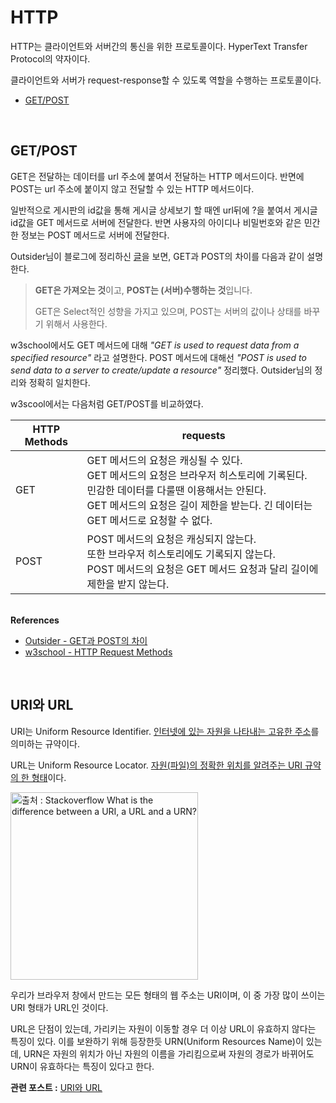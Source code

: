 # HTTP

HTTP는 클라이언트와 서버간의 통신을 위한 프로토콜이다. HyperText Transfer Protocol의 약자이다.

클라이언트와 서버가 request-response할 수 있도록 역할을 수행하는 프로토콜이다.

- [GET/POST](#getpost)

<br>

## <a name="getpost"></a>GET/POST

GET은 전달하는 데이터를 url 주소에 붙여서 전달하는 HTTP 메서드이다. 반면에 POST는 url 주소에 붙이지 않고 전달할 수 있는 HTTP 메서드이다.

일반적으로 게시판의 id값을 통해 게시글 상세보기 할 때엔 url뒤에 ?을 붙여서 게시글 id값을 GET 메서드로 서버에 전달한다. 반면 사용자의 아이디나 비밀번호와 같은 민간한 정보는 POST 메서드로 서버에 전달한다.

Outsider님이 블로그에 정리하신 <a href="https://blog.outsider.ne.kr/312" target="_blank">글</a>을 보면, GET과 POST의 차이를 다음과 같이 설명한다.

> **GET은 가져오는 것**이고, **POST는 (서버)수행하는 것**입니다.
>
> GET은 Select적인 성향을 가지고 있으며, POST는 서버의 값이나 상태를 바꾸기 위해서 사용한다.

w3school에서도 GET 메서드에 대해 *"GET is used to request data from a specified resource"* 라고 설명한다. POST 메서드에 대해선 *"POST is used to send data to a server to create/update a resource"* 정리했다. Outsider님의 정리와 정확히 일치한다.



w3scool에서는 다음처럼 GET/POST를 비교하였다.

| HTTP Methods | requests                                                     |
| ------------ | ------------------------------------------------------------ |
| GET          | GET 메서드의 요청은 캐싱될 수 있다.<br />GET 메서드의 요청은 브라우저 히스토리에 기록된다.<br />민감한 데이터를 다룰땐 이용해서는 안된다.<br />GET 메서드의 요청은 길이 제한을 받는다. 긴 데이터는 GET 메서드로 요청할 수 없다. |
| POST         | POST 메서드의 요청은 캐싱되지 않는다.<br />또한 브라우저 히스토리에도 기록되지 않는다.<br />POST 메서드의 요청은 GET 메서드 요청과 달리 길이에 제한을 받지 않는다. |

<br>**References**

- [Outsider - GET과 POST의 차이](https://blog.outsider.ne.kr/312)
- [w3school - HTTP Request Methods](https://www.w3schools.com/tags/ref_httpmethods.asp)

<br>

## <a name="uri"></a>URI와 URL

URI는 Uniform Resource Identifier. <u>인터넷에 있는 자원을 나타내는 고유한 주소</u>를 의미하는 규약이다.

URL는 Uniform Resource Locator. <u>자원(파일)의 정확한 위치를 알려주는 URI 규약의 한 형태</u>이다.

<img src="https://i.stack.imgur.com/FbaKm.png" alt="출처 : Stackoverflow What is the difference between a URI, a URL and a URN?" width="300px" />

<br>

우리가 브라우저 창에서 만드는 모든 형태의 웹 주소는 URI이며, 이 중 가장 많이 쓰이는 URI 형태가 URL인 것이다.

URL은 단점이 있는데, 가리키는 자원이 이동할 경우 더 이상 URL이 유효하지 않다는 특징이 있다. 이를 보완하기 위해 등장한듯 URN(Uniform Resources Name)이 있는데, URN은 자원의 위치가 아닌 자원의 이름을 가리킴으로써 자원의 경로가 바뀌어도 URN이 유효하다는 특징이 있다고 한다.

**관련 포스트 :** [URI와 URL](https://youngjinmo.github.io/2019/11/http-uri-url)

<br>